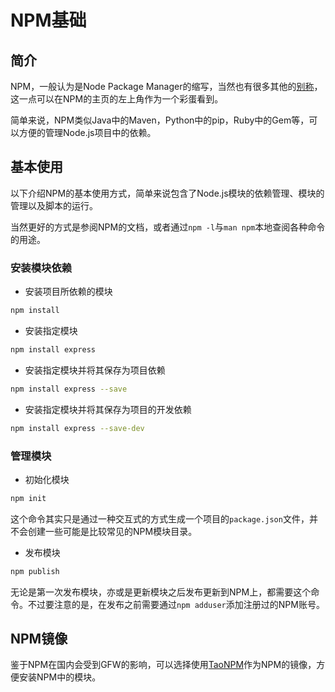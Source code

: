 # NPM基础

## 简介

NPM，一般认为是Node Package Manager的缩写，当然也有很多其他的[别称](https://github.com/npm/npm-expansions)，这一点可以在NPM的主页的左上角作为一个彩蛋看到。

简单来说，NPM类似Java中的Maven，Python中的pip，Ruby中的Gem等，可以方便的管理Node.js项目中的依赖。

## 基本使用

以下介绍NPM的基本使用方式，简单来说包含了Node.js模块的依赖管理、模块的管理以及脚本的运行。

当然更好的方式是参阅NPM的文档，或者通过`npm -l`与`man npm`本地查阅各种命令的用途。

### 安装模块依赖

- 安装项目所依赖的模块

```sh
npm install
```

- 安装指定模块

```sh
npm install express
```

- 安装指定模块并将其保存为项目依赖

```sh
npm install express --save
```

- 安装指定模块并将其保存为项目的开发依赖

```sh
npm install express --save-dev
```

### 管理模块

- 初始化模块

```sh
npm init
```

这个命令其实只是通过一种交互式的方式生成一个项目的`package.json`文件，并不会创建一些可能是比较常见的NPM模块目录。

- 发布模块

```sh
npm publish
```

无论是第一次发布模块，亦或是更新模块之后发布更新到NPM上，都需要这个命令。不过要注意的是，在发布之前需要通过`npm adduser`添加注册过的NPM账号。

## NPM镜像

鉴于NPM在国内会受到GFW的影响，可以选择使用[TaoNPM](https://npm.taobao.org/)作为NPM的镜像，方便安装NPM中的模块。
